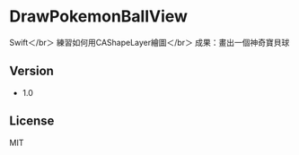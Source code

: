 DrawPokemonBallView
=========

Swift＜/br＞
練習如何用CAShapeLayer繪圖＜/br＞
成果：畫出一個神奇寶貝球

Version
-----------
- 1.0


License
----

MIT
